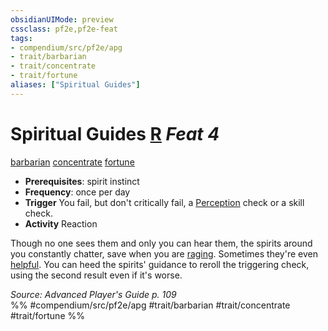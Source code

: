 ```yaml
---
obsidianUIMode: preview
cssclass: pf2e,pf2e-feat
tags:
- compendium/src/pf2e/apg
- trait/barbarian
- trait/concentrate
- trait/fortune
aliases: ["Spiritual Guides"]
---
```

# Spiritual Guides  [R](../../rules/core-rulebook/chapter-9-playing-the-game.md#Actions "Reaction") *Feat 4*  
[barbarian](../../rules/traits/barbarian.md)  [concentrate](../../rules/traits/concentrate.md)  [fortune](../../rules/traits/fortune.md)  

- **Prerequisites**: spirit instinct
- **Frequency**: once per day
- **Trigger** You fail, but don't critically fail, a [Perception](../skills.md#Perception) check or a skill check.
- **Activity** Reaction

Though no one sees them and only you can hear them, the spirits around you constantly chatter, save when you are [raging](../../rules/actions/rage.md). Sometimes they're even [helpful](../../rules/conditions.md#Helpful). You can heed the spirits' guidance to reroll the triggering check, using the second result even if it's worse.

*Source: Advanced Player's Guide p. 109*  
%% #compendium/src/pf2e/apg #trait/barbarian #trait/concentrate #trait/fortune %%